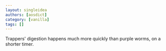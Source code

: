 ```yaml
---
layout: singleidea
authors: [aosdict]
category: [vanilla]
tags: []
---
```

Trappers' digestion happens much more quickly than purple worms, on a shorter timer.
